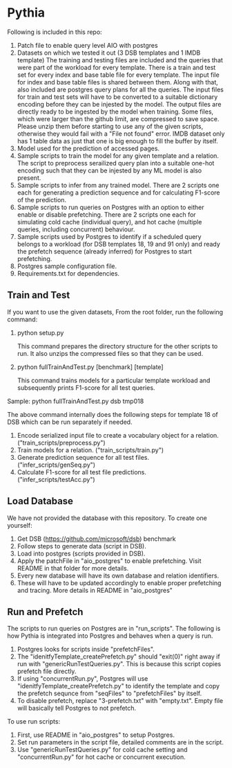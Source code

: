 # Pythia

Following is included in this repo:
1. Patch file to enable query level AIO with postgres
2. Datasets on which we tested it out (3 DSB templates and 1 IMDB template)
  The training and testing files are included and the queries that were part of the workload for every template. There is a train and test set for every index and base table file for every template. The input file for index and base table files is shared between them. Along with that, also included are postgres query plans for all the queries.
  The input files for train and test sets will have to be converted to a suitable dictionary encoding before they can be injested by the model. The output files are directly ready to be ingested by the model when training. Some files, which were larger than the github limit, are compressed to save space. Please unzip them before starting to use any of the given scripts, otherwise they would fail with a "File not found" error. IMDB dataset only has 1 table data as just that one is big enough to fill the buffer by itself.
3. Model used for the prediction of accessed pages.
4. Sample scripts to train the model for any given template and a relation. The script to preprocess serailized query plan into a suitable one-hot encoding such that they can be injested by any ML model is also present.
5. Sample scripts to infer from any trained model. There are 2 scripts one each for generating a prediction sequence and for calculating F1-score of the prediction.
6. Sample scripts to run queries on Postgres with an option to either enable or disable prefetching. There are 2 scripts one each for simulating cold cache (individual query), and hot cache (multiple queries, including concurrent) behaviour.
7. Sample scripts used by Postgres to identify if a scheduled query belongs to a workload (for DSB templates 18, 19 and 91 only) and ready the prefetch sequence (already inferred) for Postgres to start prefetching.
8. Postgres sample configuration file.
9. Requirements.txt for dependencies.


Train and Test
--------------
If you want to use the given datasets,
From the root folder, run the following command:

1. python setup.py

   This command prepares the directory structure for the other scripts to run.
   It also unzips the compressed files so that they can be used.
2. python fullTrainAndTest.py [benchmark] [template]

   This command trains models for a particular template workload and
   subsequently prints F1-score for all test queries.
   
Sample: python fullTrainAndTest.py dsb tmp018

  The above command internally does the following steps for template 18 of DSB which can be run separately if needed.
  1. Encode serialized input file to create a vocabulary object for a relation. ("train\_scripts/preprocess.py")
  2. Train models for a relation. ("train\_scripts/train.py")
  3. Generate prediction sequence for all test files. ("infer\_scripts/genSeq.py")
  4. Calculate F1-score for all test file predictions. ("infer\_scripts/testAcc.py")

Load Database
-------------
We have not provided the database with this repository.
To create one yourself:
  1. Get DSB (https://github.com/microsoft/dsb) benchmark
  2. Follow steps to generate data (script in DSB).
  3. Load into postgres (scripts provided in DSB).
  4. Apply the patchFile in "aio\_postgres" to enable prefetching. Visit README in that folder for more details.
  5. Every new database will have its own database and relation identifiers.
  6. These will have to be updated accordingly to enable proper prefetching and tracing. More details in README in "aio\_postgres"

Run and Prefetch
----------------
The scripts to run queries on Postgres are in "run\_scripts".
The following is how Pythia is integrated into Postgres and behaves when a query is run.

  1. Postgres looks for scripts inside "prefetchFiles".
  2. The "idenitfyTemplate\_createPrefetch.py" should "exit(0)" right away if run with "genericRunTestQueries.py".
     This is because this script copies prefetch file directly.
  3. If using "concurrentRun.py", Postgres will use "idenitfyTemplate\_createPrefetch.py" to identify the template and copy the prefetch sequnce from "seqFiles" to "prefetchFiles" by itself.
  4. To disable prefetch, replace "3-prefetch.txt" with "empty.txt". Empty file will basically tell Postgres to not prefetch.

To use run scripts:
  1. First, use README in "aio\_postgres" to setup Postgres.
  2. Set run parameters in the script file, detailed comments are in the script.
  3. Use "genericRunTestQueries.py" for cold cache setting and "concurrentRun.py" for hot cache or concurrent execution.

